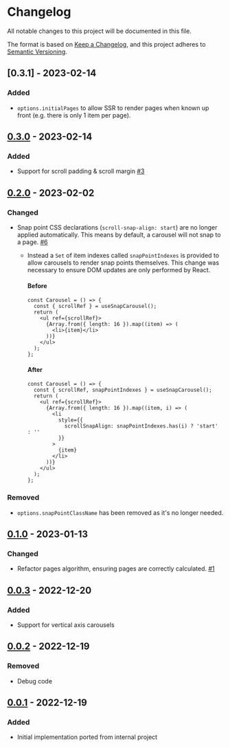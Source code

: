 # Changelog

All notable changes to this project will be documented in this file.

The format is based on [Keep a Changelog](https://keepachangelog.com/en/1.0.0/),
and this project adheres to [Semantic Versioning](https://semver.org/spec/v2.0.0.html).

## [0.3.1] - 2023-02-14

### Added

- `options.initialPages` to allow SSR to render pages when known up front (e.g. there is only 1 item per page).

## [0.3.0] - 2023-02-14

### Added

- Support for scroll padding & scroll margin [#3](https://github.com/richardscarrott/react-snap-carousel/issues/3)

## [0.2.0] - 2023-02-02

### Changed

- Snap point CSS declarations (`scroll-snap-align: start`) are no longer applied automatically. This means by default, a carousel will not snap to a page. [#6](https://github.com/richardscarrott/react-snap-carousel/issues/6)

  - Instead a `Set` of item indexes called `snapPointIndexes` is provided to allow carousels to render snap points themselves. This change was necessary to ensure DOM updates are only performed by React.

    #### Before

    ```tsx
    const Carousel = () => {
      const { scrollRef } = useSnapCarousel();
      return (
        <ul ref={scrollRef}>
          {Array.from({ length: 16 }).map((item) => (
            <li>{item}</li>
          ))}
        </ul>
      );
    };
    ```

    #### After

    ```tsx
    const Carousel = () => {
      const { scrollRef, snapPointIndexes } = useSnapCarousel();
      return (
        <ul ref={scrollRef}>
          {Array.from({ length: 16 }).map((item, i) => (
            <li
              style={{
                scrollSnapAlign: snapPointIndexes.has(i) ? 'start' : ''
              }}
            >
              {item}
            </li>
          ))}
        </ul>
      );
    };
    ```

### Removed

- `options.snapPointClassName` has been removed as it's no longer needed.

## [0.1.0] - 2023-01-13

### Changed

- Refactor pages algorithm, ensuring pages are correctly calculated. [#1](https://github.com/richardscarrott/react-snap-carousel/issues/1)

## [0.0.3] - 2022-12-20

### Added

- Support for vertical axis carousels

## [0.0.2] - 2022-12-19

### Removed

- Debug code

## [0.0.1] - 2022-12-19

### Added

- Initial implementation ported from internal project

[unreleased]: https://github.com/richardscarrott/react-snap-carousel/compare/v0.2.0...HEAD
[0.3.0]: https://github.com/richardscarrott/react-snap-carousel/compare/v0.2.0...v0.3.0
[0.2.0]: https://github.com/richardscarrott/react-snap-carousel/compare/v0.1.0...v0.2.0
[0.1.0]: https://github.com/richardscarrott/react-snap-carousel/compare/v0.0.3...v0.1.0
[0.0.3]: https://github.com/richardscarrott/react-snap-carousel/compare/v0.0.2...v0.0.3
[0.0.2]: https://github.com/richardscarrott/react-snap-carousel/compare/v0.0.1...v0.0.2
[0.0.1]: https://github.com/richardscarrott/react-snap-carousel/releases/tag/v0.0.1

